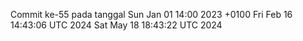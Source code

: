Commit ke-55 pada tanggal Sun Jan 01 14:00 2023 +0100
Fri Feb 16 14:43:06 UTC 2024
Sat May 18 18:43:22 UTC 2024
